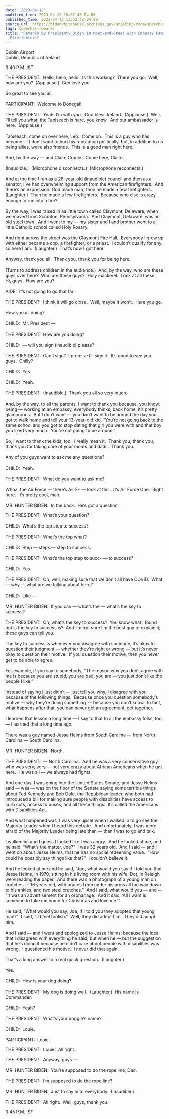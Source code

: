 ```yaml
---
date: '2023-04-12'
modified_time: 2023-04-12 15:07:45-04:00
published_time: 2023-04-12 13:52:42-04:00
source_url: https://bidenwhitehouse.archives.gov/briefing-room/speeches-remarks/2023/04/12/remarks-by-president-biden-in-meet-and-greet-with-embassy-families-and-firefighters/
tags: speeches-remarks
title: "Remarks by President\_Biden in Meet-and-Greet with Embassy Families and\_\
  Firefighters"
---
```

 
Dublin Airport  
Dublin, Republic of Ireland

3:40 P.M. IST  
  
THE PRESIDENT:  Hello, hello, hello.  Is this working?  There you go. 
Well, how are you?  (Applause.)  God love you.  
   
So great to see you all.  
   
PARTICIPANT:  Welcome to Donegal!  
   
THE PRESIDENT:  Yeah. I’m with you.  God bless Ireland.  (Applause.) 
Well, I’ll tell you what, the Taoiseach is here, you know.  And our
ambassador is here.  (Applause.)  
   
Taoiseach, come on over here, Leo.  Come on.  This is a guy who has
become — I don’t want to hurt his reputation politically, but, in
addition to us being allies, we’re also friends.  This is a good man
right here.  
   
And, by the way — and Claire Cronin.  Come here, Claire.   
   
(Inaudible.)  (Microphone disconnects.)  (Microphone reconnects.)  
   
And at the time I ran as a 26-year-old (inaudible) council and then as a
senator, I’ve had overwhelming support from the American firefighters. 
And there’s an expression: God made man, then he made a few
firefighters.  (Laughter.)  Then he made a few firefighters.  Because
who else is crazy enough to run into a fire?   
   
By the way, I was raised in aa little town called Claymont, Delaware,
when we moved from Scranton, Pennsylvania.  And Claymont, Delaware, was
an old steel town.  And I went to my — my sister and I and brother went
to a little Catholic school called Holy Rosary.   
   
And right across the street was the Claymont Fire Hall.  Everybody I
grew up with either became a cop, a firefighter, or a priest.  I
couldn’t qualify for any, so here I am.  (Laughter.)  That’s how I got
here.  
   
Anyway, thank you all.  Thank you, thank you for being here.   
   
(Turns to address children in the audience.)  And, by the way, who are
these guys over here?  Who are these guys?  Holy mackerel.  Look at all
these.  Hi, guys.  How are you?   
   
AIDE:  It’s not going to go that far.     
   
THE PRESIDENT:  I think it will go close.  Well, maybe it won’t.  Here
you go.   
   
How you all doing?  
   
CHILD:  Mr. President —  
   
THE PRESIDENT:  How are you doing?   
   
CHILD:  — will you sign (inaudible) please?  
   
THE PRESIDENT:  Can I sign?  I promise I’ll sign it.  It’s good to see
you guys.  Chilly?  
   
CHILD:  Yes.   
   
CHILD:  Yeah.  
   
THE PRESIDENT:  (Inaudible.)  Thank you all so very much.   
   
And, by the way, to all the parents, I want to thank you because, you
know, being — working at an embassy, everybody thinks, back home, it’s
pretty glamourous.  But I don’t want — you don’t want to be around the
day you got to walk home and tell your 13-year-old kid, “You’re not
going back to the same school and you got to stop dating that girl you
were with and that boy you liked very much.  You’re not going to be
around.”   
   
So, I want to thank the kids, too.  I really mean it.  Thank you, thank
you, thank you for taking care of your moms and dads.  Thank you.   
   
Any of you guys want to ask me any questions?   
   
CHILD:  Yeah.  
   
THE PRESIDENT:  What do you want to ask me?   
   
Whoa, the Air Force — there’s Air F- — look at this.  It’s Air Force
One.  Right here.  It’s pretty cool, man.   
   
MR. HUNTER BIDEN:  In the back.  He’s got a question. 

THE PRESIDENT:  What’s your question?  
   
CHILD:  What’s the top step to success?  
   
THE PRESIDENT:  What’s the top what?  
   
CHILD:  Step — steps — step to success.   
   
THE PRESIDENT:  What’s the top step to succ- — to success?  
   
CHILD:  Yes.   
   
THE PRESIDENT:  Oh, well, making sure that we don’t all have COVID. 
What — why — what are we talking about here?  
   
CHILD:  Like —  
   
MR. HUNTER BIDEN:  If you can — what’s the — what’s the key to
success?     
   
THE PRESIDENT:  Oh, what’s the key to success?  You know what I found
out is the key to success is?  And I’m not sure I’m the best guy to
explain it; these guys can tell you.  
   
The key to success is whenever you disagree with someone, it’s okay to
question their judgment — whether they’re right or wrong — but it’s
never okay to question their motive.  If you question their motive, then
you never get to be able to agree.   
   
For example, if you say to somebody, “The reason why you don’t agree
with me is because you are stupid, you are bad, you are — you just don’t
like the people I like.”   
   
Instead of saying I just didn’t — just tell you why, I disagree with you
because of the following things.  Because once you question somebody’s
motive — why they’re doing something — because you don’t know.  In fact,
what happens after that, you can never get an agreement, get
together.   
   
I learned that lesson a long time — I say to that to all the embassy
folks, too — I learned that a long time ago.  
   
There was a guy named Jesse Helms from South Carolina — from North
Carolina — South Carolina.   
   
MR. HUNTER BIDEN:  North.  
   
THE PRESIDENT:  — North Carolina.  And he was a very conservative guy
who was very, very — not very crazy about African Americans when he got
here.  He was all — we always had fights.   
   
And one day, I was going into the United States Senate, and Jesse Helms
said — was — was on the floor of the Senate saying some terrible things
about Ted Kennedy and Bob Dole, the Republican leader, who both had
introduced a bill for making sure people with disabilities have access
to curb cuts, access to buses, and all these things.  It’s called the
Americans with Disabilities Act.   
   
And what happened was, I was very upset when I walked in to go see the
Majority Leader when I heard this debate.  And unfortunately, I was more
afraid of the Majority Leader being late than — than I was to go and
talk.   
   
I walked in, and I guess I looked like I was angry.  And he looked at
me, and he said, “What’s the matter, Joe?”  I was 32 years old.  And I
said — and I went on about Jesse Helms, that he has no social redeeming
value.  “How could he possibly say things like that?”  I couldn’t
believe it.   
   
And he looked at me and he said, “Joe, what would you say if I told you
that Jesse Helms, in 1970, sitting in his living room with his wife,
Dot, in Raleigh were reading the paper.  And there was a photograph of a
young man on crutches — 16 years old, with braces from under his arms
all the way down to his ankles, and two steel crutches.”  And I said,
what would you — and — “It was an advertisement for an orphanage.  And
it said, ‘All I want is someone to take me home for Christmas and love
me.’”   
   
He said, “What would you say, Joe, if I told you they adopted that young
man?”  I said, “I’d feel foolish.”  Well, they did adopt him.  They did
adopt him.   
   
And I said — and I went and apologized to Jesse Helms, because the idea
that I disagreed with everything he said, but when he — but the
suggestion that he’s doing it because he didn’t care about people with
disabilities was wrong.  I questioned his motive.  I never did that
again.   
   
That’s a long answer to a real quick question.  (Laughter.)  
   
Yes.   
   
CHILD:  How is your dog doing?   
   
THE PRESIDENT:  My dog is doing well.  (Laughter.)  His name is
Commander.   
   
CHILD:  Yeah?  
   
THE PRESIDENT:  What’s your doggie’s name?  
   
CHILD:  Louie.  
   
PARTICIPANT:  Louie.

THE PRESIDENT:  Louie!  All right.  

THE PRESIDENT:  Anyway, guys —  
   
MR. HUNTER BIDEN:  You’re supposed to do the rope line, Dad.  
   
THE PRESIDENT:  I’m supposed to do the rope line?   
   
MR. HUNTER BIDEN:  Just to say hi to everybody.  (Inaudible.)  
   
THE PRESIDENT:  All right.  Well, guys, thank you.  
  
3:45 P.M. IST
